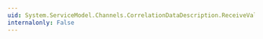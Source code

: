 ```yaml
---
uid: System.ServiceModel.Channels.CorrelationDataDescription.ReceiveValue
internalonly: False
---
```

